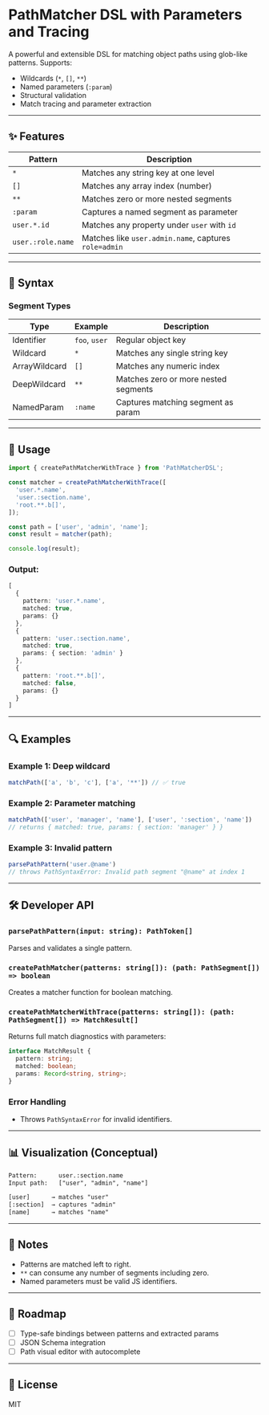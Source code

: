 # PathMatcher DSL with Parameters and Tracing

A powerful and extensible DSL for matching object paths using glob-like patterns. Supports:

- Wildcards (`*`, `[]`, `**`)
- Named parameters (`:param`)
- Structural validation
- Match tracing and parameter extraction


---

## ✨ Features

| Pattern      | Description                                 |
|--------------|---------------------------------------------|
| `*`          | Matches any string key at one level          |
| `[]`         | Matches any array index (number)             |
| `**`         | Matches zero or more nested segments         |
| `:param`     | Captures a named segment as parameter        |
| `user.*.id`  | Matches any property under `user` with `id` |
| `user.:role.name` | Matches like `user.admin.name`, captures `role=admin` |

---

## 🧠 Syntax

### Segment Types
| Type           | Example       | Description                           |
|----------------|---------------|---------------------------------------|
| Identifier     | `foo`, `user` | Regular object key                    |
| Wildcard       | `*`           | Matches any single string key         |
| ArrayWildcard  | `[]`          | Matches any numeric index             |
| DeepWildcard   | `**`          | Matches zero or more nested segments  |
| NamedParam     | `:name`       | Captures matching segment as param    |

---

## 🧪 Usage

```ts
import { createPathMatcherWithTrace } from 'PathMatcherDSL';

const matcher = createPathMatcherWithTrace([
  'user.*.name',
  'user.:section.name',
  'root.**.b[]',
]);

const path = ['user', 'admin', 'name'];
const result = matcher(path);

console.log(result);
```

### Output:
```ts
[
  {
    pattern: 'user.*.name',
    matched: true,
    params: {}
  },
  {
    pattern: 'user.:section.name',
    matched: true,
    params: { section: 'admin' }
  },
  {
    pattern: 'root.**.b[]',
    matched: false,
    params: {}
  }
]
```

---

## 🔍 Examples

### Example 1: Deep wildcard
```ts
matchPath(['a', 'b', 'c'], ['a', '**']) // ✅ true
```

### Example 2: Parameter matching
```ts
matchPath(['user', 'manager', 'name'], ['user', ':section', 'name'])
// returns { matched: true, params: { section: 'manager' } }
```

### Example 3: Invalid pattern
```ts
parsePathPattern('user.@name')
// throws PathSyntaxError: Invalid path segment "@name" at index 1
```

---

## 🛠 Developer API

### `parsePathPattern(input: string): PathToken[]`
Parses and validates a single pattern.

### `createPathMatcher(patterns: string[]): (path: PathSegment[]) => boolean`
Creates a matcher function for boolean matching.

### `createPathMatcherWithTrace(patterns: string[]): (path: PathSegment[]) => MatchResult[]`
Returns full match diagnostics with parameters:
```ts
interface MatchResult {
  pattern: string;
  matched: boolean;
  params: Record<string, string>;
}
```

### Error Handling
- Throws `PathSyntaxError` for invalid identifiers.

---

## 📊 Visualization (Conceptual)

```txt
Pattern:      user.:section.name
Input path:   ["user", "admin", "name"]

[user]      → matches "user"
[:section]  → captures "admin"
[name]      → matches "name"
```

---

## 📎 Notes
- Patterns are matched left to right.
- `**` can consume any number of segments including zero.
- Named parameters must be valid JS identifiers.

---

## 🚧 Roadmap
- [ ] Type-safe bindings between patterns and extracted params
- [ ] JSON Schema integration
- [ ] Path visual editor with autocomplete

---

## 📄 License
MIT

